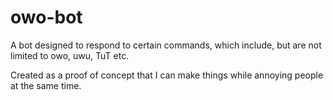 # owo-bot
A bot designed to respond to certain commands, which include, but are not limited to owo, uwu, TuT etc. 

Created as a proof of concept that I can make things while annoying people at the same time. 
